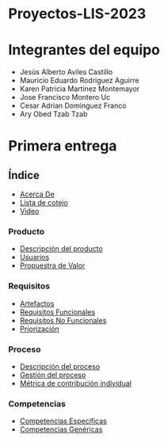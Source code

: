 # Proyectos-LIS-2023

# Integrantes del equipo
- Jesús Alberto Aviles Castillo
- Mauricio Eduardo Rodriguez Aguirre
- Karen Patricia Martinez Montemayor
- Jose Francisco Montero Uc
- Cesar Adrian Dominguez Franco
- Ary Obed Tzab Tzab

# Primera entrega

## Índice
- [Acerca De](https://github.com/Laimlobering/Proyectos-LIS-2023/blob/Primera_entrega/Acerca_de.md)
- [Lista de cotejo]()
- [Video]()
### Producto
- [Descripción del producto](https://github.com/Laimlobering/Proyectos-LIS-2023/blob/66bcbba70ca4877411174c745e136db9f63fd54c/Producto/Descripci%C3%B3n%20de%20producto.md)
- [Usuarios](https://github.com/Laimlobering/Proyectos-LIS-2023/blob/Primera_entrega/Producto/Usuarios.md)
- [Propuestra de Valor](https://github.com/Laimlobering/Proyectos-LIS-2023/blob/Primera_entrega/Producto/Propuesta%20de%20valor.md)
### Requisitos
- [Artefactos](https://github.com/Laimlobering/Proyectos-LIS-2023/blob/c96b2b9326be5217ecd8a95a323d7f67be53c948/Requisitos/Artefactos.md)
- [Requisitos Funcionales](https://github.com/Laimlobering/Proyectos-LIS-2023/blob/b1dc616d2b21c72bc3d1bfc936ac175e3bcb9238/Requisitos/Requisitos%20funcionales.md)
- [Requisitos No Funcionales](https://github.com/Laimlobering/Proyectos-LIS-2023/blob/a4f0d36e57a0df0553c5dd08eb3004c1a1b8af46/Requisitos/Requisitos%20no%20funcionales.md)
- [Priorización](https://github.com/Laimlobering/Proyectos-LIS-2023/blob/90aaadfb575cf19ec13ec8e26957972c15452e62/Requisitos/Priorizaci%C3%B3n.md)
### Proceso
- [Descripción del proceso](https://github.com/Laimlobering/Proyectos-LIS-2023/blob/Primera_entrega/Proceso/Descripci%C3%B3n%20del%20proceso.md)
- [Gestión del proceso](https://github.com/Laimlobering/Proyectos-LIS-2023/blob/Primera_entrega/Proceso/Gesti%C3%B3n%20del%20proceso.md)
- [Métrica de contribución individual](https://github.com/Laimlobering/Proyectos-LIS-2023/blob/Primera_entrega/Proceso/M%C3%A9trica%20de%20contribuci%C3%B3n%20individual.md)
### Competencias
- [Competencias Específicas](https://github.com/Laimlobering/Proyectos-LIS-2023/blob/Primera_entrega/Competencias/Competencias%20Espec%C3%ADficas.md)
- [Competencias Genéricas](https://github.com/Laimlobering/Proyectos-LIS-2023/blob/Primera_entrega/Competencias/Competencias%20Gen%C3%A9ricas.md)


